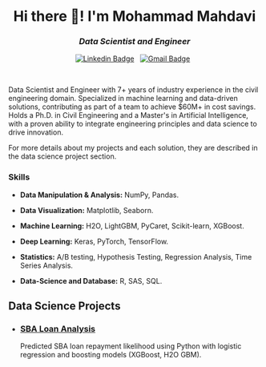 <h1 align="center">Hi there 👋! I'm Mohammad Mahdavi</h1>

<h3 align="center"><i>Data Scientist and Engineer</i></h3>

<div align="center">

[![Linkedin Badge](https://img.shields.io/badge/LinkedIn-0077B5?style=flat&logo=linkedin&logoColor=white)](https://www.linkedin.com/in/mohammadmahdavi/)&nbsp;&nbsp;
[![Gmail Badge](https://img.shields.io/badge/Gmail-D14836?style=flat&logo=gmail&logoColor=white&link=mailto:mattmahdavi@gmail.com)](mailto:mattmahdavi@gmail.com)&nbsp;&nbsp;

</div>

<br>

Data Scientist and Engineer with 7+ years of industry experience in the civil engineering domain. Specialized in machine learning and data-driven solutions, contributing as part of a team to achieve $60M+ in cost savings. Holds a Ph.D. in Civil Engineering and a Master's in Artificial Intelligence, with a proven ability to integrate engineering principles and data science to drive innovation.

For more details about my projects and each solution, they are described in the data science project section.

### Skills

* **Data Manipulation & Analysis:** NumPy, Pandas.

* **Data Visualization:** Matplotlib, Seaborn.

* **Machine Learning:** H2O, LightGBM, PyCaret, Scikit-learn, XGBoost.

* **Deep Learning:** Keras, PyTorch, TensorFlow.

* **Statistics:** A/B testing, Hypothesis Testing, Regression Analysis, Time Series Analysis.

* **Data-Science and Database:** R, SAS, SQL.

## Data Science Projects

* ### [SBA Loan Analysis](https://github.com/mattmahdavi/SBA-Loan-Analysis)

  	Predicted SBA loan repayment likelihood using Python with logistic regression and boosting models (XGBoost, H2O GBM).


